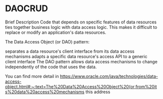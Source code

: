 # DAOCRUD

Brief Description
Code that depends on specific features of data resources ties together business logic with data access logic. This makes it difficult to replace or modify an application's data resources.

The Data Access Object (or DAO) pattern:

separates a data resource's client interface from its data access mechanisms
adapts a specific data resource's access API to a generic client interface
The DAO pattern allows data access mechanisms to change independently of the code that uses the data.

You can find more detail in https://www.oracle.com/java/technologies/data-access-object.html#:~:text=The%20Data%20Access%20Object%20(or,from%20its%20data%20access%20mechanisms this address
